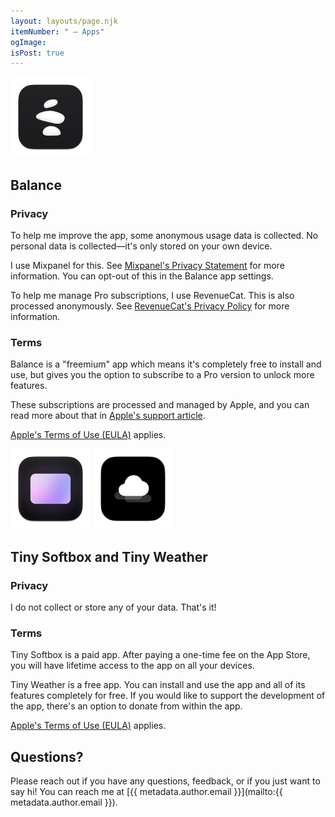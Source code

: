 ```yaml
---
layout: layouts/page.njk
itemNumber: " — Apps"
ogImage:
isPost: true
---
```


<a href="/{{ pages.apps.path }}balance" id="balance"><img src="/img/apps/balance/icon.png" alt="Balance app icon" width=128 height=128 /></a>

<div class="spacer-m hug-above"></div>

<h2 class="hug-above">Balance</h2>

### Privacy

To help me improve the app, some anonymous usage data is collected. No personal data is collected—it's only stored on your own device.

I use Mixpanel for this. See [Mixpanel's Privacy Statement](https://mixpanel.com/legal/privacy-policy/) for more information. You can opt-out of this in the Balance app settings.

To help me manage Pro subscriptions, I use RevenueCat. This is also processed anonymously. See [RevenueCat's Privacy Policy](https://www.revenuecat.com/privacy/) for more information.

### Terms

Balance is a "freemium" app which means it's completely free to install and use, but gives you the option to subscribe to a Pro version to unlock more features.

These subscriptions are processed and managed by Apple, and you can read more about that in [Apple's support article](https://support.apple.com/en-us/HT202023).

[Apple's Terms of Use (EULA)](https://www.apple.com/legal/internet-services/itunes/dev/stdeula/) applies.

<div class="spacer-xl"></div>

<a href="/{{ pages.apps.path }}tiny-softbox" id="tiny-softbox"><img src="/img/apps/tiny-softbox/icon.png" alt="Tiny Softbox app icon" width=128 height=128 /></a>
<a href="/{{ pages.apps.path }}tiny-weather" id="tiny-weather"><img src="/img/apps/tiny-weather/icon.png" alt="Tiny Weather app icon" width=128 height=128 /></a>

<div class="spacer-m hug-above"></div>

<h2 class="hug-above">Tiny Softbox and Tiny Weather</h2>

### Privacy

I do not collect or store any of your data. That's it!

### Terms

Tiny Softbox is a paid app. After paying a one-time fee on the App Store, you will have lifetime access to the app on all your devices.

Tiny Weather is a free app. You can install and use the app and all of its features completely for free. If you would like to support the development of the app, there's an option to donate from within the app.

[Apple's Terms of Use (EULA)](https://www.apple.com/legal/internet-services/itunes/dev/stdeula/) applies.

## Questions?

Please reach out if you have any questions, feedback, or if you just want to say hi! You can reach me at [{{ metadata.author.email }}](mailto:{{ metadata.author.email }}).
